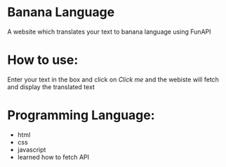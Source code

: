 # Banana Language 
A website which translates your text to banana language using FunAPI 

# How to use:
Enter your text in the box and click on *Click me* and the webiste will fetch and display the translated text

# Programming Language:
 - html
 - css 
 - javascript
 - learned how to fetch API

